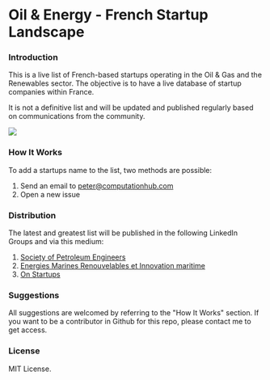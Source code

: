 # Oil &amp; Energy - French Startup Landscape

### Introduction

This is a live list of French-based startups operating in the Oil & Gas and the Renewables sector. The objective is to have a live database of startup companies within France.

It is not a definitive list and will be updated and published regularly based on communications from the community.

![](/capture.PNG)

### How It Works

To add a startups name to the list, two methods are possible:

1. Send an email to peter@computationhub.com
2. Open a new issue

### Distribution
The latest and greatest list will be published in the following LinkedIn Groups and via this medium:

1. [Society of Petroleum Engineers](https://www.linkedin.com/groups/57660)
2. [Energies Marines Renouvelables et Innovation maritime](https://www.linkedin.com/groups/4129100)
3. [On Startups](https://www.linkedin.com/groups/2877)

### Suggestions

All suggestions are welcomed by referring to the "How It Works" section. If you want to be a contributor in Github for this repo, please contact me to get access.

### License
MIT License.
